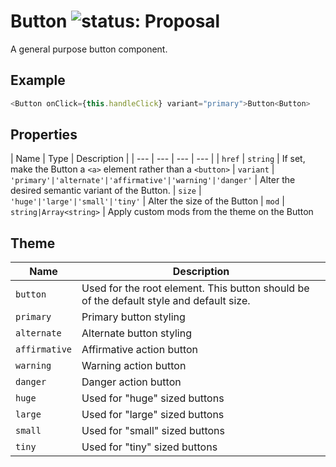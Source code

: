 # Button ![status: Proposal](https://img.shields.io/badge/status-proposal-red.svg)

A general purpose button component.

## Example

```javascript
<Button onClick={this.handleClick} variant="primary">Button<Button>
```
## Properties

| Name | Type | Description |
| --- | --- | --- | --- |
| `href` | `string` | If set, make the Button a `<a>` element rather than a `<button>`
| `variant` | `'primary'|'alternate'|'affirmative'|'warning'|'danger'` | Alter the desired semantic variant of the Button.
| `size` | `'huge'|'large'|'small'|'tiny'` | Alter the size of the Button
| `mod` | `string|Array<string>` | Apply custom mods from the theme on the Button

## Theme

| Name | Description |
| ---  | ----------- |
| `button` | Used for the root element. This button should be of the default style and default size. |
| `primary` | Primary button styling |
| `alternate` | Alternate button styling |
| `affirmative` | Affirmative action button |
| `warning` | Warning action button |
| `danger` | Danger action button |
| `huge` | Used for "huge" sized buttons |
| `large` | Used for "large" sized buttons |
| `small` | Used for "small" sized buttons |
| `tiny` | Used for "tiny" sized buttons |
